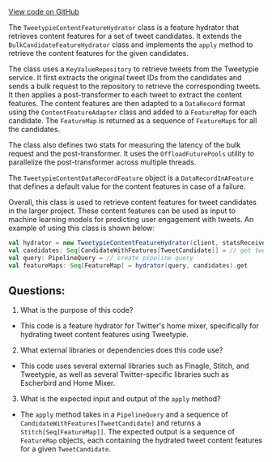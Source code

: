 [View code on GitHub](https://github.com/misbahsy/the-algorithm/home-mixer/server/src/main/scala/com/twitter/home_mixer/functional_component/feature_hydrator/TweetypieContentFeatureHydrator.scala)

The `TweetypieContentFeatureHydrator` class is a feature hydrator that retrieves content features for a set of tweet candidates. It extends the `BulkCandidateFeatureHydrator` class and implements the `apply` method to retrieve the content features for the given candidates. 

The class uses a `KeyValueRepository` to retrieve tweets from the Tweetypie service. It first extracts the original tweet IDs from the candidates and sends a bulk request to the repository to retrieve the corresponding tweets. It then applies a post-transformer to each tweet to extract the content features. The content features are then adapted to a `DataRecord` format using the `ContentFeatureAdapter` class and added to a `FeatureMap` for each candidate. The `FeatureMap` is returned as a sequence of `FeatureMap`s for all the candidates.

The class also defines two stats for measuring the latency of the bulk request and the post-transformer. It uses the `OffloadFuturePools` utility to parallelize the post-transformer across multiple threads.

The `TweetypieContentDataRecordFeature` object is a `DataRecordInAFeature` that defines a default value for the content features in case of a failure.

Overall, this class is used to retrieve content features for tweet candidates in the larger project. These content features can be used as input to machine learning models for predicting user engagement with tweets. An example of using this class is shown below:

```scala
val hydrator = new TweetypieContentFeatureHydrator(client, statsReceiver)
val candidates: Seq[CandidateWithFeatures[TweetCandidate]] = // get tweet candidates
val query: PipelineQuery = // create pipeline query
val featureMaps: Seq[FeatureMap] = hydrator(query, candidates).get
```
## Questions: 
 1. What is the purpose of this code?
- This code is a feature hydrator for Twitter's home mixer, specifically for hydrating tweet content features using Tweetypie.

2. What external libraries or dependencies does this code use?
- This code uses several external libraries such as Finagle, Stitch, and Tweetypie, as well as several Twitter-specific libraries such as Escherbird and Home Mixer.

3. What is the expected input and output of the `apply` method?
- The `apply` method takes in a `PipelineQuery` and a sequence of `CandidateWithFeatures[TweetCandidate]` and returns a `Stitch[Seq[FeatureMap]]`. The expected output is a sequence of `FeatureMap` objects, each containing the hydrated tweet content features for a given `TweetCandidate`.